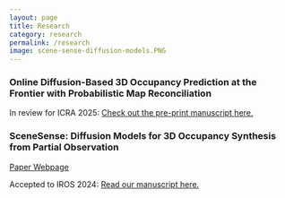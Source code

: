 ```yaml
---
layout: page
title: Research
category: research
permalink: /research
image: scene-sense-diffusion-models.PNG
---
```


### Online Diffusion-Based 3D Occupancy Prediction at the Frontier with Probabilistic Map Reconciliation

In review for ICRA 2025: [Check out the pre-print manuscript here.](https://arxiv.org/abs/2409.10681)

### SceneSense: Diffusion Models for 3D Occupancy Synthesis from Partial Observation

[Paper Webpage](https://arpg.github.io/scenesense/)

Accepted to IROS 2024: [Read our manuscript here.](https://arxiv.org/abs/2403.11985)




